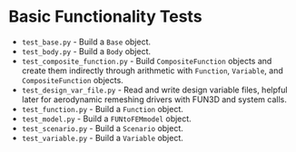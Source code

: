 # Basic Functionality Tests #
* `test_base.py` - Build a `Base` object.
* `test_body.py` - Build a `Body` object.
* `test_composite_function.py` - Build `CompositeFunction` objects and create them indirectly through arithmetic with `Function`, `Variable`, and `CompositeFunction` objects.
* `test_design_var_file.py` - Read and write design variable files, helpful later for aerodynamic remeshing drivers with FUN3D and system calls.
* `test_function.py` - Build a `Function` object.
* `test_model.py` - Build a `FUNtoFEMmodel` object.
* `test_scenario.py` - Build a `Scenario` object.
* `test_variable.py` - Build a `Variable` object.